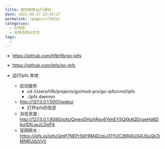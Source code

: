 ```yaml
---
title: 星际网络ipfs源码
date: 2021-05-17 13:33:17
permalink: /pages/cf382a/
categories:
  - 区块链
  - 比特币和以太坊
tags:
  - 
---
```


* https://github.com/hfbhfb/go-ipfs
* https://github.com/ipfs/go-ipfs


* 运行ipfs 本地
  * 启动服务
    * cd /Users/hfb/projects/go/mod-pro/go-ipfs/cmd/ipfs
    * ./ipfs daemon
  * http://127.0.0.1:5001/webui
    * 打开ipfs的信息
  * 浏览资源 : http://127.0.0.1:8080/ipfs/QmeoDHizhRgv6YehEY5QXkAQDcgeHd6Dbg1DtLqxzLDxP4
  * 官网网关 : https://ipfs.io/ipfs/QmP7NEPrSbYRM4DzpJ31YUC2KNXUX4USuQk3jMNRUdzVyV





